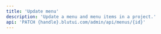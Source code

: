 ```yaml
---
title: 'Update menu'
description: 'Update a menu and menu items in a project.'
api: 'PATCH {handle}.blutui.com/admin/api/menus/{id}'
---
```

